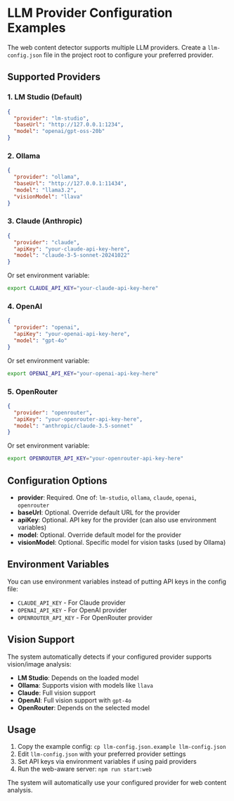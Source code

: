 # LLM Provider Configuration Examples

The web content detector supports multiple LLM providers. Create a `llm-config.json` file in the project root to configure your preferred provider.

## Supported Providers

### 1. LM Studio (Default)

```json
{
  "provider": "lm-studio",
  "baseUrl": "http://127.0.0.1:1234",
  "model": "openai/gpt-oss-20b"
}
```

### 2. Ollama

```json
{
  "provider": "ollama",
  "baseUrl": "http://127.0.0.1:11434",
  "model": "llama3.2",
  "visionModel": "llava"
}
```

### 3. Claude (Anthropic)

```json
{
  "provider": "claude",
  "apiKey": "your-claude-api-key-here",
  "model": "claude-3-5-sonnet-20241022"
}
```

Or set environment variable:

```bash
export CLAUDE_API_KEY="your-claude-api-key-here"
```

### 4. OpenAI

```json
{
  "provider": "openai",
  "apiKey": "your-openai-api-key-here",
  "model": "gpt-4o"
}
```

Or set environment variable:

```bash
export OPENAI_API_KEY="your-openai-api-key-here"
```

### 5. OpenRouter

```json
{
  "provider": "openrouter",
  "apiKey": "your-openrouter-api-key-here",
  "model": "anthropic/claude-3.5-sonnet"
}
```

Or set environment variable:

```bash
export OPENROUTER_API_KEY="your-openrouter-api-key-here"
```

## Configuration Options

- **provider**: Required. One of: `lm-studio`, `ollama`, `claude`, `openai`, `openrouter`
- **baseUrl**: Optional. Override default URL for the provider
- **apiKey**: Optional. API key for the provider (can also use environment variables)
- **model**: Optional. Override default model for the provider
- **visionModel**: Optional. Specific model for vision tasks (used by Ollama)

## Environment Variables

You can use environment variables instead of putting API keys in the config file:

- `CLAUDE_API_KEY` - For Claude provider
- `OPENAI_API_KEY` - For OpenAI provider
- `OPENROUTER_API_KEY` - For OpenRouter provider

## Vision Support

The system automatically detects if your configured provider supports vision/image analysis:

- **LM Studio**: Depends on the loaded model
- **Ollama**: Supports vision with models like `llava`
- **Claude**: Full vision support
- **OpenAI**: Full vision support with `gpt-4o`
- **OpenRouter**: Depends on the selected model

## Usage

1. Copy the example config: `cp llm-config.json.example llm-config.json`
2. Edit `llm-config.json` with your preferred provider settings
3. Set API keys via environment variables if using paid providers
4. Run the web-aware server: `npm run start:web`

The system will automatically use your configured provider for web content analysis.
